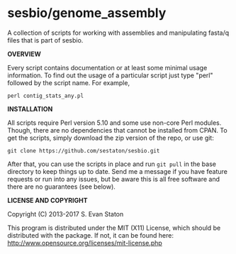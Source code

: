 sesbio/genome_assembly
======

A collection of scripts for working with assemblies and manipulating fasta/q files that is part of sesbio.


**OVERVIEW**

Every script contains documentation or at least some minimal usage information. To find out the usage of a particular script just type "perl" followed by the script name. For example,

    perl contig_stats_any.pl

**INSTALLATION**

All scripts require Perl version 5.10 and some use non-core Perl modules. Though, there are no dependencies that cannot be installed from CPAN. To get the scripts, simply download the zip version of the repo, or use git:

    git clone https://github.com/sestaton/sesbio.git

After that, you can use the scripts in place and run `git pull` in the base directory to keep things up to date. Send me a message if you have feature requests or run into any issues, but be aware this is all free software and there are no guarantees (see below).

**LICENSE AND COPYRIGHT**

Copyright (C) 2013-2017 S. Evan Staton

This program is distributed under the MIT (X11) License, which should be distributed with the package. 
If not, it can be found here: http://www.opensource.org/licenses/mit-license.php

